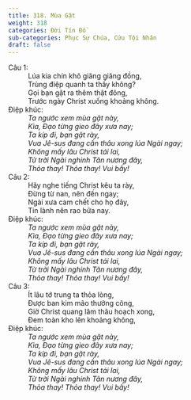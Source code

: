 ```yaml
---
title: 318. Mùa Gặt
weight: 318
categories: Đời Tín Đồ
sub-categories: Phục Sự Chúa, Cứu Tội Nhân
draft: false
---
```

<dl><dt>Câu 1:</dt><dd data-verse="1">Lúa kia chín khô giăng giăng đồng, <br/>Trùng điệp quanh ta thấy không? <br/>Gọi bạn gặt ra thêm thật đông, <br/>Trước ngày Christ xuống khoảng không. </dd><dt>Điệp khúc:</dt><dd data-chorus="1"><em>Ta ngước xem mùa gặt này, <br/>Kìa, Đạo từng gieo đây xưa nay; <br/>Ta kíp đi, bạn gặt rày, <br/>Vua Jê-sus đang cần thâu xong lúa Ngài ngay; <br/>Không mấy lâu Christ tái lai, <br/>Từ trời Ngài nghinh Tân nương đây, <br/>Thỏa thay! Thỏa thay! Vui bấy! </em></dd><dt>Câu 2:</dt><dd data-verse="2">Hãy nghe tiếng Christ kêu ta rày, <br/>Đừng từ nan, nên đến ngay; <br/>Ngài xưa cam chết cho họ đây, <br/>Tin lành nên rao bữa nay. </dd><dt>Điệp khúc:</dt><dd data-chorus="1"><em>Ta ngước xem mùa gặt này, <br/>Kìa, Đạo từng gieo đây xưa nay; <br/>Ta kíp đi, bạn gặt rày, <br/>Vua Jê-sus đang cần thâu xong lúa Ngài ngay; <br/>Không mấy lâu Christ tái lai, <br/>Từ trời Ngài nghinh Tân nương đây, <br/>Thỏa thay! Thỏa thay! Vui bấy! </em></dd><dt>Câu 3:</dt><dd data-verse="3">Ít lâu tớ trung ta thỏa lòng, <br/>Được ban kim mão thưởng công, <br/>Giờ Christ quang lâm thâu hoạch xong, <br/>Đem toàn kho lên khoảng không, </dd><dt>Điệp khúc:</dt><dd data-chorus="1"><em>Ta ngước xem mùa gặt này, <br/>Kìa, Đạo từng gieo đây xưa nay; <br/>Ta kíp đi, bạn gặt rày, <br/>Vua Jê-sus đang cần thâu xong lúa Ngài ngay; <br/>Không mấy lâu Christ tái lai, <br/>Từ trời Ngài nghinh Tân nương đây, <br/>Thỏa thay! Thỏa thay! Vui bấy! </em></dd></dl>